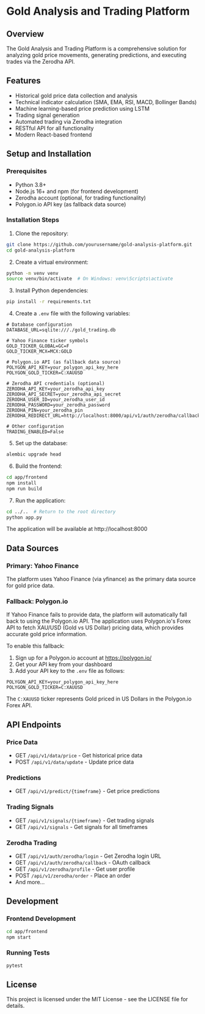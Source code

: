# Gold Analysis and Trading Platform

## Overview
The Gold Analysis and Trading Platform is a comprehensive solution for analyzing gold price movements, generating predictions, and executing trades via the Zerodha API.

## Features
- Historical gold price data collection and analysis
- Technical indicator calculation (SMA, EMA, RSI, MACD, Bollinger Bands)
- Machine learning-based price prediction using LSTM
- Trading signal generation
- Automated trading via Zerodha integration
- RESTful API for all functionality
- Modern React-based frontend

## Setup and Installation

### Prerequisites
- Python 3.8+
- Node.js 16+ and npm (for frontend development)
- Zerodha account (optional, for trading functionality)
- Polygon.io API key (as fallback data source)

### Installation Steps

1. Clone the repository:
```bash
git clone https://github.com/yourusername/gold-analysis-platform.git
cd gold-analysis-platform
```

2. Create a virtual environment:
```bash
python -m venv venv
source venv/bin/activate  # On Windows: venv\Scripts\activate
```

3. Install Python dependencies:
```bash
pip install -r requirements.txt
```

4. Create a `.env` file with the following variables:
```
# Database configuration
DATABASE_URL=sqlite:///./gold_trading.db

# Yahoo Finance ticker symbols
GOLD_TICKER_GLOBAL=GC=F
GOLD_TICKER_MCX=MCX:GOLD

# Polygon.io API (as fallback data source)
POLYGON_API_KEY=your_polygon_api_key_here
POLYGON_GOLD_TICKER=C:XAUUSD

# Zerodha API credentials (optional)
ZERODHA_API_KEY=your_zerodha_api_key
ZERODHA_API_SECRET=your_zerodha_api_secret
ZERODHA_USER_ID=your_zerodha_user_id
ZERODHA_PASSWORD=your_zerodha_password
ZERODHA_PIN=your_zerodha_pin
ZERODHA_REDIRECT_URL=http://localhost:8000/api/v1/auth/zerodha/callback

# Other configuration
TRADING_ENABLED=False
```

5. Set up the database:
```bash
alembic upgrade head
```

6. Build the frontend:
```bash
cd app/frontend
npm install
npm run build
```

7. Run the application:
```bash
cd ../..  # Return to the root directory
python app.py
```

The application will be available at http://localhost:8000

## Data Sources

### Primary: Yahoo Finance
The platform uses Yahoo Finance (via yfinance) as the primary data source for gold price data.

### Fallback: Polygon.io
If Yahoo Finance fails to provide data, the platform will automatically fall back to using the Polygon.io API. The application uses Polygon.io's Forex API to fetch XAU/USD (Gold vs US Dollar) pricing data, which provides accurate gold price information.

To enable this fallback:
1. Sign up for a Polygon.io account at https://polygon.io/
2. Get your API key from your dashboard
3. Add your API key to the `.env` file as follows:
```
POLYGON_API_KEY=your_polygon_api_key_here
POLYGON_GOLD_TICKER=C:XAUUSD
```

The `C:XAUUSD` ticker represents Gold priced in US Dollars in the Polygon.io Forex API.

## API Endpoints

### Price Data
- GET `/api/v1/data/price` - Get historical price data
- POST `/api/v1/data/update` - Update price data

### Predictions
- GET `/api/v1/predict/{timeframe}` - Get price predictions

### Trading Signals
- GET `/api/v1/signals/{timeframe}` - Get trading signals
- GET `/api/v1/signals` - Get signals for all timeframes

### Zerodha Trading
- GET `/api/v1/auth/zerodha/login` - Get Zerodha login URL
- GET `/api/v1/auth/zerodha/callback` - OAuth callback
- GET `/api/v1/zerodha/profile` - Get user profile
- POST `/api/v1/zerodha/order` - Place an order
- And more...

## Development

### Frontend Development
```bash
cd app/frontend
npm start
```

### Running Tests
```bash
pytest
```

## License
This project is licensed under the MIT License - see the LICENSE file for details. 